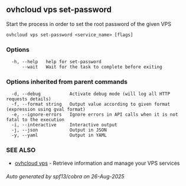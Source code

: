 ## ovhcloud vps set-password

Start the process in order to set the root password of the given VPS

```
ovhcloud vps set-password <service_name> [flags]
```

### Options

```
  -h, --help   help for set-password
      --wait   Wait for the task to complete before exiting
```

### Options inherited from parent commands

```
  -d, --debug           Activate debug mode (will log all HTTP requests details)
  -f, --format string   Output value according to given format (expression using gval format)
  -e, --ignore-errors   Ignore errors in API calls when it is not fatal to the execution
  -i, --interactive     Interactive output
  -j, --json            Output in JSON
  -y, --yaml            Output in YAML
```

### SEE ALSO

* [ovhcloud vps](ovhcloud_vps.md)	 - Retrieve information and manage your VPS services

###### Auto generated by spf13/cobra on 26-Aug-2025
